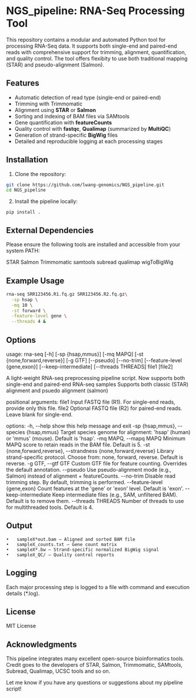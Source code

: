 # NGS_pipeline: RNA-Seq Processing Tool

This repository contains a modular and automated Python tool for processing RNA-Seq data. It supports both single-end and paired-end reads with comprehensive support for trimming, alignment, quantification, and quality control. The tool offers flexibity to use both traditional mapping (STAR) and pseudo-alignment (Salmon).

## Features

- Automatic detection of read type (single-end or paired-end)  
- Trimming with Trimmomatic  
- Alignment using **STAR** or **Salmon**  
- Sorting and indexing of BAM files via SAMtools  
- Gene quantification with **featureCounts**   
- Quality control with **fastqc**, **Qualimap** (summarized by **MultiQC**) 
- Generation of strand-specific **BigWig** files  
- Detailed and reproducible logging at each processing stages 

## Installation

1. Clone the repository:

```bash
git clone https://github.com/lwang-genomics/NGS_pipeline.git
cd NGS_pipeline
```

2.	Install the pipeline locally:
```
pip install .
```
## External Dependencies

Please ensure the following tools are installed and accessible from your system PATH:

STAR
Salmon
Trimmomatic
samtools
subread
qualimap
wigToBigWig


## Example Usage

```bash
rna-seq SRR123456.R1.fq.gz SRR123456.R2.fq.gz\
  -sp hsap \
  -mq 10 \
  -st forward \
  -feature-level gene \
  --threads 4 &
```

## Options
usage: rna-seq [-h] [-sp {hsap,mmus}] [-mq MAPQ] [-st {none,forward,reverse}] [-g GTF] [--pseudo] [--no-trim] [--feature-level {gene,exon}]
               [--keep-intermediate] [--threads THREADS]
               file1 [file2]

A light-weight RNA-seq preprocessing pipeline script. Now supports both single-end and paired-end RNA-seq samples Supports both classic (STAR)
alignment and psuedo alignment (salmon)

positional arguments:
  file1                 Input FASTQ file (R1). For single-end reads, provide only this file.
  file2                 Optional FASTQ file (R2) for paired-end reads. Leave blank for single-end.

options:
  -h, --help            show this help message and exit
  -sp {hsap,mmus}, --species {hsap,mmus}
                        Target species genome for alignment: 'hsap' (human) or 'mmus' (mouse). Default is 'hsap'.
  -mq MAPQ, --mapq MAPQ
                        Minimum MAPQ score to retain reads in the BAM file. Default is 5.
  -st {none,forward,reverse}, --strandness {none,forward,reverse}
                        Library strand-specific protocol. Choose from: none, forward, reverse. Default is reverse.
  -g GTF, --gtf GTF     Custom GTF file for feature counting. Overrides the default annotation.
  --pseudo              Use pseudo-alignment mode (e.g., Salmon) instead of alignment + featureCounts.
  --no-trim             Disable read trimming step. By default, trimming is performed.
  --feature-level {gene,exon}
                        Count features at the 'gene' or 'exon' level. Default is 'exon'.
  --keep-intermediate   Keep intermediate files (e.g., SAM, unfiltered BAM). Default is to remove them.
  --threads THREADS     Number of threads to use for multithreaded tools. Default is 4.

## Output
	•	sampleX*out.bam — Aligned and sorted BAM file
	•	sampleX_counts.txt — Gene count matrix
	•	sampleX*.bw — Strand-specific normalized BigWig signal
	•	sampleX_QC/ — Quality control reports

## Logging

Each major processing step is logged to a file with command and execution details (\*.log).


## License

MIT License

## Acknowledgments

This pipeline integrates many excellent open-source bioinformatics tools. Credit goes to the developers of STAR, Salmon, Trimmomatic, SAMtools, Subread, Qualimap, UCSC tools and so on.


Let me know if you have any questions or suggestions about my pipeline script!



